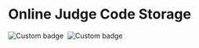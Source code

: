 # Online Judge Code Storage
![Custom badge](https://img.shields.io/endpoint?color=dark%20green&label=Completed&style=for-the-badge&url=https%3A%2F%2Fraw.githubusercontent.com%2Ftanxpyox%2Foj%2Fmanifest%2Fcompleted.json)&nbsp;
![Custom badge](https://img.shields.io/endpoint?label=Working&style=for-the-badge&url=https%3A%2F%2Fraw.githubusercontent.com%2Ftanxpyox%2Foj%2Fmanifest%2Fip.json)
